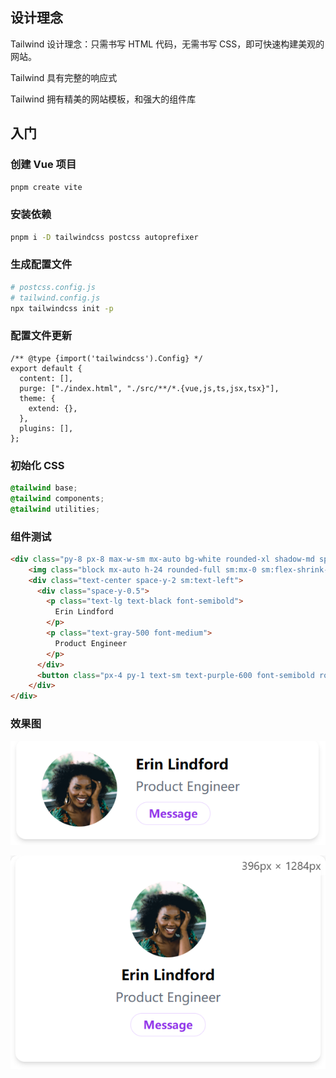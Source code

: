 ## 设计理念

Tailwind 设计理念：只需书写 HTML 代码，无需书写 CSS，即可快速构建美观的网站。

Tailwind 具有完整的响应式

Tailwind 拥有精美的网站模板，和强大的组件库


## 入门

### 创建 Vue 项目

```sh
pnpm create vite
```

### 安装依赖

```sh
pnpm i -D tailwindcss postcss autoprefixer
```

### 生成配置文件

```sh
# postcss.config.js
# tailwind.config.js
npx tailwindcss init -p
```

### 配置文件更新

```js{4}
/** @type {import('tailwindcss').Config} */
export default {
  content: [],
  purge: ["./index.html", "./src/**/*.{vue,js,ts,jsx,tsx}"],
  theme: {
    extend: {},
  },
  plugins: [],
};
```

### 初始化 CSS

```css
@tailwind base;
@tailwind components;
@tailwind utilities;
```

### 组件测试

```html
<div class="py-8 px-8 max-w-sm mx-auto bg-white rounded-xl shadow-md space-y-2 sm:py-4 sm:flex sm:items-center sm:space-y-0 sm:space-x-6">
    <img class="block mx-auto h-24 rounded-full sm:mx-0 sm:flex-shrink-0" src="https://v2.tailwindcss.com/img/erin-lindford.jpg" alt="Woman's Face">
    <div class="text-center space-y-2 sm:text-left">
      <div class="space-y-0.5">
        <p class="text-lg text-black font-semibold">
          Erin Lindford
        </p>
        <p class="text-gray-500 font-medium">
          Product Engineer
        </p>
      </div>
      <button class="px-4 py-1 text-sm text-purple-600 font-semibold rounded-full border border-purple-200 hover:text-white hover:bg-purple-600 hover:border-transparent focus:outline-none focus:ring-2 focus:ring-purple-600 focus:ring-offset-2">Message</button>
    </div>
</div>
```

### 效果图

![alt 属性文本](./images/1.png)

![alt 属性文本](./images/2.png)